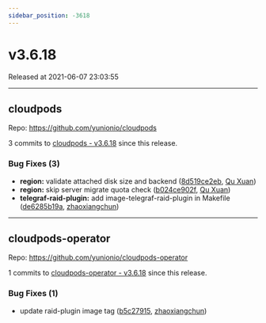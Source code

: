 ```yaml
---
sidebar_position: -3618
---
```


# v3.6.18

Released at 2021-06-07 23:03:55

-----

## cloudpods

Repo: https://github.com/yunionio/cloudpods

3 commits to [cloudpods - v3.6.18] since this release.

### Bug Fixes (3)
- **region:** validate attached disk size and backend ([8d519ce2eb](https://github.com/yunionio/cloudpods/commit/8d519ce2eb2acd203c6c109bd3b7ea114147f64d), [Qu Xuan](mailto:quxuan@yunionyun.com))
- **region:** skip server migrate quota check ([b024ce902f](https://github.com/yunionio/cloudpods/commit/b024ce902f027d8feb0be48df6be4c0306c0063f), [Qu Xuan](mailto:quxuan@yunionyun.com))
- **telegraf-raid-plugin:** add image-telegraf-raid-plugin in Makefile ([de6285b19a](https://github.com/yunionio/cloudpods/commit/de6285b19aa2f1c38f0efc46c5834637a12098fc), [zhaoxiangchun](mailto:1422928955@qq.com))

[cloudpods - v3.6.18]: https://github.com/yunionio/cloudpods/compare/v3.6.17...v3.6.18
-----

## cloudpods-operator

Repo: https://github.com/yunionio/cloudpods-operator

1 commits to [cloudpods-operator - v3.6.18] since this release.

### Bug Fixes (1)
- update raid-plugin image tag ([b5c27915](https://github.com/yunionio/cloudpods-operator/commit/b5c27915a9289901edc3ab133cb627e29fdab219), [zhaoxiangchun](mailto:1422928955@qq.com))

[cloudpods-operator - v3.6.18]: https://github.com/yunionio/cloudpods-operator/compare/v3.6.17...v3.6.18
